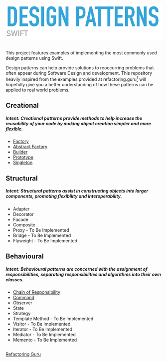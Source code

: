 
# ![Design Patterns](https://github.com/charlesmolyneux/DesignPatterns-Swift/blob/master/Documentation/Images/designlogo.png)

##

This project features examples of implementing the most commonly used design patterns using Swift. 

Design patterns can help provide solutions to reoccurring problems that often appear during Software Design and development. This repository heavily inspired from the examples provided at refactoring.guru[<sup>1</sup>](#1) will hopefully give you a better understanding of how these patterns can be applied to real world problems. 

## Creational
#####  Intent: Creational patterns provide methods to help increase the reusability of your code by making object creation simpler and more flexible.

 - [Factory](https://github.com/charlesmolyneux/DesignPatterns-Swift/blob/master/Documentation/Factory.md)
- [Abstract Factory](https://github.com/charlesmolyneux/DesignPatterns-Swift/blob/master/Documentation/Factory.md)
- [Builder](https://github.com/charlesmolyneux/DesignPatterns-Swift/blob/master/Documentation/Builder.md)
- [Prototype](https://github.com/charlesmolyneux/DesignPatterns-Swift/blob/master/Documentation/Prototype.md)
- [Singleton](https://github.com/charlesmolyneux/DesignPatterns-Swift/blob/master/Documentation/Singleton.md)

## Structural
#####  Intent: Structural patterns assist in constructing objects into larger components, promoting flexibility and interoperability.

 - Adapter
 - Decorator
 - Facade
 - Composite
 - Proxy - To Be Implemented 
 - Bridge  - To Be Implemented 
 - Flyweight - To Be Implemented 

## Behavioural
#####  Intent: Behavioural patterns are concerned with the assignment of responsibilities, separating responsibilities and algorithms into their own classes.

 - [Chain of Responsibility](https://github.com/charlesmolyneux/DesignPatterns-Swift/blob/master/Documentation/Chain%20Of%20Command.md)
- [Command](https://github.com/charlesmolyneux/DesignPatterns-Swift/blob/master/Documentation/Command.md)
- Observer
- State
- Strategy
- Template Method - To Be Implemented 
- Visitor - To Be Implemented 
-  Iterator - To Be Implemented 
- Mediator - To Be Implemented 
- Memento - To Be Implemented 



##
<a class="anchor" id="1"></a> [Refactoring Guru](https://refactoring.guru/design-patterns)
